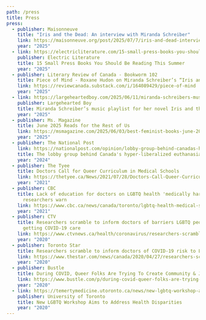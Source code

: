 ```yaml
---
path: /press
title: Press
press:
  - publisher: Maisonneuve
    title: "Iris and the Dead: An interview with Miranda Schreiber"
    link: https://maisonneuve.org/post/2025/07/7/iris-and-dead-interview-miranda-schreiber/
    year: "2025"
  - link: https://electricliterature.com/15-small-press-books-you-should-be-reading-this-summer-2/
    publisher: Electric Literature
    title: 15 Small Press Books You Should Be Reading This Summer
    year: "2025"
  - publisher: Literary Review of Canada - Bookworm 102
    title: Piece of Mind - Roxane Hudon on Miranda Schreiber’s “Iris and the Dead”
    link: https://reviewcanada.substack.com/i/164089429/piece-of-mind
    year: "2025"
  - link: https://largeheartedboy.com/2025/06/11/miranda-schreibers-music-playlist-for-her-novel-iris-and-the-dead/
    publisher: Largehearted Boy
    title: Miranda Schreiber’s music playlist for her novel Iris and the Dead
    year: "2025"
  - publisher: Ms. Magazine
    title: June 2025 Reads for the Rest of Us
    link: https://msmagazine.com/2025/06/03/best-feminist-books-june-2025-reads-for-the-rest-of-us-women-lgbtq-writers/
    year: "2025"
  - publisher: The National Post
    link: https://nationalpost.com/opinion/lobby-group-behind-canadas-hyper-liberalized-euthanasia-regime
    title: The lobby group behind Canada's hyper-liberalized euthanasia regime
    year: "2024"
  - publisher: The Tyee
    title: Doctors Call for Queer Curriculum in Medical Schools
    link: https://thetyee.ca/News/2021/07/28/Doctors-Call-Queer-Curriculum-Medical-Schools/
    year: "2021"
  - publisher: CBC
    title: Lack of education for doctors on LGBTQ health 'medically harmful,'
      researchers warn
    link: https://www.cbc.ca/news/canada/toronto/lgbtq-health-medical-school-1.6080793
    year: "2021"
  - publisher: CTV
    title: Researchers scramble to inform doctors of barriers LGBTQ people face in
      getting COVID-19 care
    link: https://www.ctvnews.ca/health/coronavirus/researchers-scramble-to-inform-doctors-of-barriers-lgbtq-people-face-in-getting-covid-19-care-1.4913848
    year: "2020"
  - publisher: Toronto Star
    title: Researchers scramble to inform doctors of COVID-19 risk to LGBTQ
    link: https://www.thestar.com/news/canada/2020/04/27/researchers-scramble-to-inform-doctors-of-covid-19-risk-to-lgbtq.html
    year: "2020"
  - publisher: Bustle
    title: During COVID, Queer Folks Are Trying To Create Community & Joy
    link: https://www.bustle.com/p/during-covid-queer-folks-are-trying-to-create-community-joy-22879931
    year: "2020"
  - link: https://temertymedicine.utoronto.ca/news/new-lgbtq-workshop-aims-address-health-disparities
    publisher: University of Toronto
    title: New LGBTQ Workshop Aims to Address Health Disparities
    year: "2020"
---
```

